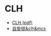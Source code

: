 # CLH

- [CLH (pdf)](http://www.cs.tau.ac.il/~shanir/nir-pubs-web/Papers/CLH.pdf)
- [自旋锁&clh&mcs](https://coderbee.net/index.php/concurrent/20131115/577)